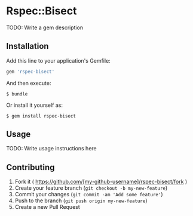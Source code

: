 # Rspec::Bisect

TODO: Write a gem description

## Installation

Add this line to your application's Gemfile:

```ruby
gem 'rspec-bisect'
```

And then execute:

    $ bundle

Or install it yourself as:

    $ gem install rspec-bisect

## Usage

TODO: Write usage instructions here

## Contributing

1. Fork it ( https://github.com/[my-github-username]/rspec-bisect/fork )
2. Create your feature branch (`git checkout -b my-new-feature`)
3. Commit your changes (`git commit -am 'Add some feature'`)
4. Push to the branch (`git push origin my-new-feature`)
5. Create a new Pull Request
